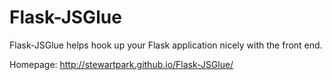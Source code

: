 Flask-JSGlue
============

Flask-JSGlue helps hook up your Flask application nicely with the front end.

Homepage: http://stewartpark.github.io/Flask-JSGlue/

